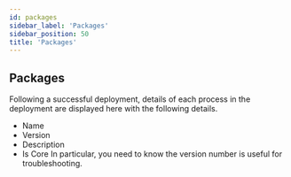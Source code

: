 ```yaml
---
id: packages
sidebar_label: 'Packages'
sidebar_position: 50
title: 'Packages'
---
```






## Packages
Following a successful deployment, details of each process in the deployment are displayed here with the following details.
* Name
* Version
* Description
* Is Core
In particular, you need to know the version number is useful for troubleshooting.
